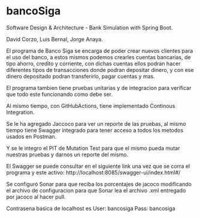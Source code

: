 # bancoSiga
Software Design &amp; Architecture - Bank Simulation with Spring Boot.

David Corzo, Luis Bernal, Jorge Anaya.

El programa de Banco Siga se encarga de poder crear nuevos clientes para el uso del banco, a estos mismos podemos crearles cuentas bancarias, de tipo ahorro, credito y corriente, con dichas cuentas ellos podran hacer diferentes tipos de transacciones donde podran depositar dinero, y con ese dinero depositado podran transferirlo, pagar cuentas y mas. 

El programa tambien tiene pruebas unitarias y de integracion para verificar que todo este funcionando como debe ser.

Al mismo tiempo, con GitHubActions, tiene implementado Continous Integration.

Se le ha agregado Jaccoco para ver un reporte de las pruebas, al mismo tiempo tiene Swagger integrado para tener acceso a todos los metodos usados en Postman.

Y se le integro el PIT de Mutation Test para que el mismo pueda mutar nuestras pruebas y darnos un reporte del mismo.

El Swagger se puede consultar en el siguiente link una vez que se corra el programa y este activo: http://localhost:8085/swagger-ui/index.html#/

Se configuró Sonar para que reciba los porcentajes de jacoco modificando el archivo de configuracion para que Sonar lea el archivo .xml entregado por jacoco al hacer pull.

Contrasena basica de localhost es 
User: bancosiga
Pass: bancosiga
